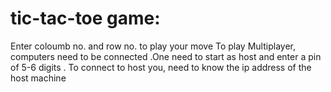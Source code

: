 # tic-tac-toe game:
 Enter coloumb no. and row no. to play your move
 To play Multiplayer, computers need to be connected .One need to start as host and enter a pin of 5-6 digits .
 To connect to host you, need to know the ip address of the host machine
